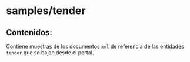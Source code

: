 # samples/tender

## Contenidos:
Contiene muestras de los documentos `xml` de referencia de las entidades `tender` que se bajan desde el portal.